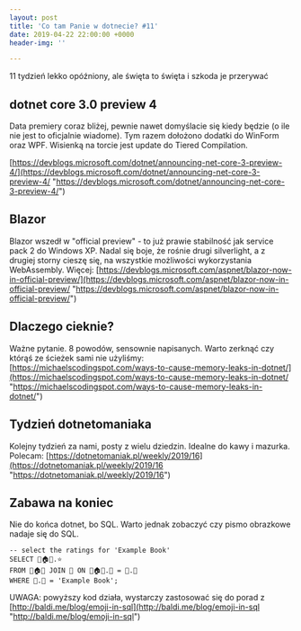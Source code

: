 ```yaml
---
layout: post
title: 'Co tam Panie w dotnecie? #11'
date: 2019-04-22 22:00:00 +0000
header-img: ''

---
```

11 tydzień lekko opóźniony, ale święta to święta i szkoda je przerywać

## dotnet core 3.0 preview 4

Data premiery coraz bliżej, pewnie nawet domyślacie się kiedy będzie (o ile nie jest to oficjalnie wiadome). Tym razem dołożono dodatki do WinForm oraz WPF. Wisienką na torcie jest update do Tiered Compilation.

[https://devblogs.microsoft.com/dotnet/announcing-net-core-3-preview-4/](https://devblogs.microsoft.com/dotnet/announcing-net-core-3-preview-4/ "https://devblogs.microsoft.com/dotnet/announcing-net-core-3-preview-4/")

## Blazor

Blazor wszedł w "official preview" - to już prawie stabilność jak service pack 2 do Windows XP. Nadal się boje, że rośnie drugi silverlight, a z drugiej storny cieszę się, na wszystkie możliwości wykorzystania WebAssembly. Więcej: [https://devblogs.microsoft.com/aspnet/blazor-now-in-official-preview/](https://devblogs.microsoft.com/aspnet/blazor-now-in-official-preview/ "https://devblogs.microsoft.com/aspnet/blazor-now-in-official-preview/")

## Dlaczego cieknie?

Ważne pytanie. 8 powodów, sensownie napisanych. Warto zerknąć czy którąś ze ścieżek sami nie użyliśmy: [https://michaelscodingspot.com/ways-to-cause-memory-leaks-in-dotnet/](https://michaelscodingspot.com/ways-to-cause-memory-leaks-in-dotnet/ "https://michaelscodingspot.com/ways-to-cause-memory-leaks-in-dotnet/")

## Tydzień dotnetomaniaka

Kolejny tydzień za nami, posty z wielu dziedzin. Idealne do kawy i mazurka. Polecam: [https://dotnetomaniak.pl/weekly/2019/16](https://dotnetomaniak.pl/weekly/2019/16 "https://dotnetomaniak.pl/weekly/2019/16")

## Zabawa na koniec

Nie do końca dotnet, bo SQL. Warto jednak zobaczyć czy pismo obrazkowe nadaje się do SQL.

    -- select the ratings for 'Example Book'
    SELECT 👤🏠📕.⭐
    FROM 👤🏠📕 JOIN 📕 ON 👤🏠📕.📕 = 📕.🔑
    WHERE 📕.💬 = 'Example Book';

UWAGA: powyższy kod działa, wystarczy zastosować się do porad z [http://baldi.me/blog/emoji-in-sql](http://baldi.me/blog/emoji-in-sql "http://baldi.me/blog/emoji-in-sql")
